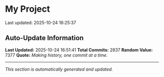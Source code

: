 # My Project


Last updated: 2025-10-24 16:25:37




























































































































































































































































































































































































































































































































































































































































































































































































































































































































































































































































































































































































































































































































































































































































































































































































































































































































































































































































































































































































































































































































































































































































































































































































































































































































































































































































































































































































































































































































































































































































































































































































































































































































































## Auto-Update Information

**Last Updated:** 2025-10-24 16:51:41
**Total Commits:** 2837
**Random Value:** 7377
**Quote:** _Making history, one commit at a time._

---
_This section is automatically generated and updated._